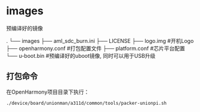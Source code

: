 # images

预编译好的镜像

.
└── images
    ├── aml_sdc_burn.ini
    ├── LICENSE
    ├── logo.img            #开机Logo
    ├── openharmony.conf    #打包配置文件
    ├── platform.conf       #芯片平台配置
    └── u-boot.bin          #预编译好的uboot镜像, 同时可以用于USB升级

## 打包命令

在OpenHarmony项目目录下执行：

```shell
./device/board/unionman/a311d/common/tools/packer-unionpi.sh 
```


